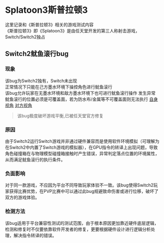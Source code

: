 # Splatoon3斯普拉顿3
这里记录和《斯普拉顿3》相关的游戏测试内容  
《斯普拉顿3》即《Splatoon3》是由任天堂开发的第三人称射击游戏，Switch/Switch2独占
## Switch2鱿鱼滚行bug
### 现象
该bug为Switch2独有，Switch未出现  
正常情况下只能在己方墨水环境下操控角色进行鱿鱼滚行  
该bug允许玩家在无墨水环境和敌方墨水环境下也可进行鱿鱼滚行操作
发生异常鱿鱼滚行的位置必须是可覆盖面，若为防水布/金属等不可覆盖面则无法执行
[自身视角](https://www.bilibili.com/video/BV1wtT2zKEqG/)
[对方视角](https://www.bilibili.com/video/BV1CFT1zvE78/)
>该bug极度破坏游戏平衡,已被任天堂官方修复
### 原因
由于Switch2运行Switch游戏并非通过硬件兼容而是使用软件环境模拟（可理解为在Switch2中内置了Switch游戏的模拟器），在GPU指令的转译上出现问题，导致角色碰撞箱在与物理模型碰撞箱接触时产生错误，异常判定落点位置的环境属性，从而满足鱿鱼滚行的执行条件。 
### 负面影响
对于同一款游戏，不应因为平台不同导致玩家体验不一致。该bug使得Switch2玩家获得比赛优势，在PVP比赛中可以通过此bug规避致命伤害或进行位移，破坏了双方的游戏体验。
### 检测方法
该bug适用于平台兼容性测试的测试范围，由于根本原因更加靠近硬件底层逻辑，检测和修复时不仅要依靠软件开发者的修复，更要根据硬件设计进行逻辑分析处理，解决指令转译的错误。
